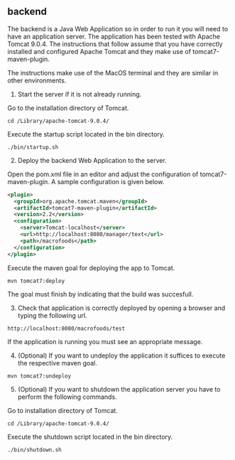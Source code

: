 ## backend

The backend is a Java Web Application so in order to run it you will need to have an application server.
The application has been tested with Apache Tomcat 9.0.4. The instructions that follow assume that you 
have correctly installed and configured Apache Tomcat and they make use of tomcat7-maven-plugin. 

The instructions make use of the MacOS terminal and they are similar in other environments.

1. Start the server if it is not already running.

Go to the installation directory of Tomcat. 
```
cd /Library/apache-tomcat-9.0.4/
```
Execute the startup script located in the bin directory.
```
./bin/startup.sh
```
2. Deploy the backend Web Application to the server.

Open the pom.xml file in an editor and adjust the configuration of tomcat7-maven-plugin. A sample configuration is given below.
```xml
<plugin>
  <groupId>org.apache.tomcat.maven</groupId>
  <artifactId>tomcat7-maven-plugin</artifactId>
  <version>2.2</version>
  <configuration>
    <server>Tomcat-localhost</server>
    <url>http://localhost:8080/manager/text</url>
    <path>/macrofoods</path>
  </configuration>
</plugin>
```
Execute the maven goal for deploying the app to Tomcat.
```
mvn tomcat7:deploy
```
The goal must finish by indicating that the build was succesfull. 

3. Check that application is correctly deployed by opening a browser and typing the following url.
```
http://localhost:8080/macrofoods/test
```
If the application is running you must see an appropriate message.

4. (Optional) If you want to undeploy the application it suffices to execute the respective maven goal.
```
mvn tomcat7:undeploy
```
5. (Optional) If you want to shutdown the application server you have to perform the following commands.

Go to installation directory of Tomcat.
```
cd /Library/apache-tomcat-9.0.4/
```
Execute the shutdown script located in the bin directory.
```
./bin/shutdown.sh
```

